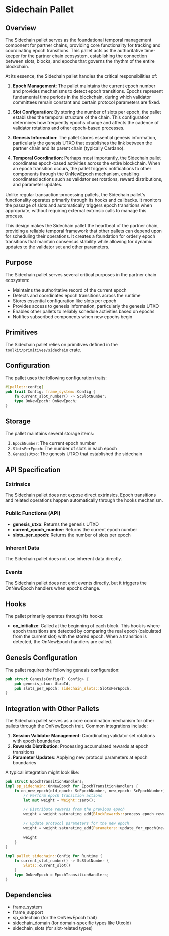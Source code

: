 # Sidechain Pallet

## Overview

The Sidechain pallet serves as the foundational temporal management component for partner chains, providing core functionality for tracking and coordinating epoch transitions. This pallet acts as the authoritative time-keeper for the partner chain ecosystem, establishing the connection between slots, blocks, and epochs that governs the rhythm of the entire blockchain.

At its essence, the Sidechain pallet handles the critical responsibilities of:

1. **Epoch Management**: The pallet maintains the current epoch number and provides mechanisms to detect epoch transitions. Epochs represent fundamental time periods in the blockchain, during which validator committees remain constant and certain protocol parameters are fixed.

2. **Slot Configuration**: By storing the number of slots per epoch, the pallet establishes the temporal structure of the chain. This configuration determines how frequently epochs change and affects the cadence of validator rotations and other epoch-based processes.

3. **Genesis Information**: The pallet stores essential genesis information, particularly the genesis UTXO that establishes the link between the partner chain and its parent chain (typically Cardano).

4. **Temporal Coordination**: Perhaps most importantly, the Sidechain pallet coordinates epoch-based activities across the entire blockchain. When an epoch transition occurs, the pallet triggers notifications to other components through the OnNewEpoch mechanism, enabling coordinated actions such as validator set rotations, reward distributions, and parameter updates.

Unlike regular transaction-processing pallets, the Sidechain pallet's functionality operates primarily through its hooks and callbacks. It monitors the passage of slots and automatically triggers epoch transitions when appropriate, without requiring external extrinsic calls to manage this process.

This design makes the Sidechain pallet the heartbeat of the partner chain, providing a reliable temporal framework that other pallets can depend upon for scheduling their operations. It creates a foundation for orderly epoch transitions that maintain consensus stability while allowing for dynamic updates to the validator set and other parameters.

## Purpose

The Sidechain pallet serves several critical purposes in the partner chain ecosystem:

- Maintains the authoritative record of the current epoch
- Detects and coordinates epoch transitions across the runtime
- Stores essential configuration like slots per epoch
- Provides access to genesis information, particularly the genesis UTXO
- Enables other pallets to reliably schedule activities based on epochs
- Notifies subscribed components when new epochs begin

## Primitives

The Sidechain pallet relies on primitives defined in the `toolkit/primitives/sidechain` crate.

## Configuration

The pallet uses the following configuration traits:

```rust
#[pallet::config]
pub trait Config: frame_system::Config {
    fn current_slot_number() -> ScSlotNumber;
    type OnNewEpoch: OnNewEpoch;
}
```

## Storage

The pallet maintains several storage items:

1. `EpochNumber`: The current epoch number
2. `SlotsPerEpoch`: The number of slots in each epoch
3. `GenesisUtxo`: The genesis UTXO that established the sidechain

## API Specification

### Extrinsics

The Sidechain pallet does not expose direct extrinsics. Epoch transitions and related operations happen automatically through the hooks mechanism.

### Public Functions (API)

- **genesis_utxo**: Returns the genesis UTXO
- **current_epoch_number**: Returns the current epoch number
- **slots_per_epoch**: Returns the number of slots per epoch

### Inherent Data

The Sidechain pallet does not use inherent data directly.

### Events

The Sidechain pallet does not emit events directly, but it triggers the OnNewEpoch handlers when epochs change.

## Hooks

The pallet primarily operates through its hooks:

- **on_initialize**: Called at the beginning of each block. This hook is where epoch transitions are detected by comparing the real epoch (calculated from the current slot) with the stored epoch. When a transition is detected, the OnNewEpoch handlers are called.

## Genesis Configuration

The pallet requires the following genesis configuration:

```rust
pub struct GenesisConfig<T: Config> {
    pub genesis_utxo: UtxoId,
    pub slots_per_epoch: sidechain_slots::SlotsPerEpoch,
}
```

## Integration with Other Pallets

The Sidechain pallet serves as a core coordination mechanism for other pallets through the OnNewEpoch trait. Common integrations include:

1. **Session Validator Management**: Coordinating validator set rotations with epoch boundaries
2. **Rewards Distribution**: Processing accumulated rewards at epoch transitions
3. **Parameter Updates**: Applying new protocol parameters at epoch boundaries

A typical integration might look like:

```rust
pub struct EpochTransitionHandlers;
impl sp_sidechain::OnNewEpoch for EpochTransitionHandlers {
    fn on_new_epoch(old_epoch: ScEpochNumber, new_epoch: ScEpochNumber) -> Weight {
        // Perform epoch transition actions
        let mut weight = Weight::zero();
        
        // Distribute rewards from the previous epoch
        weight = weight.saturating_add(BlockRewards::process_epoch_rewards(old_epoch));
        
        // Update protocol parameters for the new epoch
        weight = weight.saturating_add(Parameters::update_for_epoch(new_epoch));
        
        weight
    }
}

impl pallet_sidechain::Config for Runtime {
    fn current_slot_number() -> ScSlotNumber {
        Slots::current_slot()
    }
    type OnNewEpoch = EpochTransitionHandlers;
}
```

## Dependencies

- frame_system
- frame_support
- sp_sidechain (for the OnNewEpoch trait)
- sidechain_domain (for domain-specific types like UtxoId)
- sidechain_slots (for slot-related types)